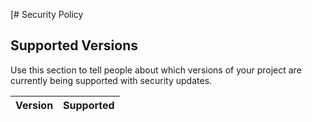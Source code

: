 [# Security Policy

## Supported Versions

Use this section to tell people about which versions of your project are
currently being supported with security updates.

| Version | Supported          |
| ------- | ------------------ 